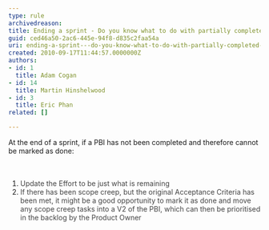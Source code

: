 ```yaml
---
type: rule
archivedreason: 
title: Ending a sprint - Do you know what to do with partially completed PBI?
guid: ced46a50-2ac6-445e-94f8-d835c2faa54a
uri: ending-a-sprint---do-you-know-what-to-do-with-partially-completed-pbi
created: 2010-09-17T11:44:57.0000000Z
authors:
- id: 1
  title: Adam Cogan
- id: 14
  title: Martin Hinshelwood
- id: 3
  title: Eric Phan
related: []

---
```




  At the end of a sprint, if a PBI has not been completed and therefore cannot be marked as done&#58;&#160;<br>
<br><excerpt class='endintro'></excerpt><br>
<ol><li>​​<span style="color&#58;#444444;">​Update the Effort to be just what is remaining</span><br></li><li><font color="#444444">If there has been scope creep, but the original Acceptance Criteria has been met, it might be a good opportunity to mark it as done and move any scope creep tasks into a V2 of the PBI, which can then be prioritised in the backlog by the Product Owner</font></li></ol><br>


